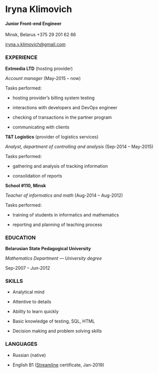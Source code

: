 # Iryna Klimovich 
#### Junior Front-end Engineer
 Minsk, Belarus
+375 29 201 62 66

[iryna.v.klimovich@gmail.com](mailto:iryna.v.klimovich@gmail.com)



### EXPERIENCE

 **Extmedia LTD** (hosting provider)

*Account manager*  (May-2015 – now)

Tasks performed:

-  hosting provider’s billing system testing

- interactions with developers and DevOps engineer

- checking of transactions in the partner program

- communicating with clients


 **T&T Logistics** (provider of logistics services)

*Analyst, department of controlling and analysis* (Sep-2014 – May-2015)

Tasks performed:

- gathering and analysis of tracking information

- consolidation of reports

 **School #110, Minsk**

*Teacher of informatics and math* (Aug-2014 – Aug-2012)

Tasks performed: 

- training of students in informatics and mathematics

- reporting and planning of teaching process

### EDUCATION
**Belarusian State Pedagogical University**

*Mathematics Department — University degree*

Sep-2007 – Jun-2012

### SKILLS
- Analytical mind

- Attentive to details

- Ability to learn quickly

- Basic knowledge of testing, SQL, HTML

- Decision making and problem solving skills

### LANGUAGES
- Russian (native)

- English B1 ([Streamline](https://str.by/) certificate, Jan-2019)
